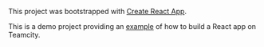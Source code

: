 This project was bootstrapped with [Create React App](https://github.com/facebookincubator/create-react-app).

This is a demo project providing an [example](https://teamcity.jetbrains.com/project.html?projectId=TestDrive_ReactApp) of how to build a React app on Teamcity.
